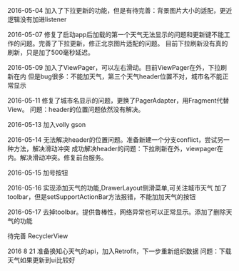 2016-05-04
加入了下拉更新的功能，但是有待完善：背景图片大小的适配，更近逻辑没有加进listener

2016-05-07
修复了启动app后加载的第一个天气无法显示的问题和更新键不能工作的问题。完善了下拉更新，修正北京图片适配的问题。
目前下拉刷新没有真的刷新，只是加了500毫秒延迟。

2016-05-09
加入了ViewPager，可以左右滑动。目前ViewPager在外，下拉刷新在内
但是bug很多：不能加天气，第三个天气header位置不对，城市名不能正常显示

2016-05-11
修复了城市名显示的问题，更换了PagerAdapter，用Fragment代替View。
问题：header的位置问题依然没有解决。

2016-05-13
加入volly gson

2016-05-14
无法解决header的位置问题。准备新建一个分支conflict，尝试另一种方法，解决滑动冲突
成功解决header的问题：下拉刷新在外，viewpager在内。解决滑动冲突。修复前台服务。

2016-05-15
加号按钮

2016-05-16
实现添加天气的功能,DrawerLayout侧滑菜单,可关注城市天气
加了toolbar，但是setSupportActionBar方法报错，不能加加天气的按钮

2016-05-17
去掉toolbar。提供鲁棒性，网络异常也可以正常显示。添加了删除天气的功能

待完善
 RecyclerView

2016 8 21
准备换知心天气的api，加入Retrofit，下一步重新组织数据
问题：下载天气如果更新到ui比较好
